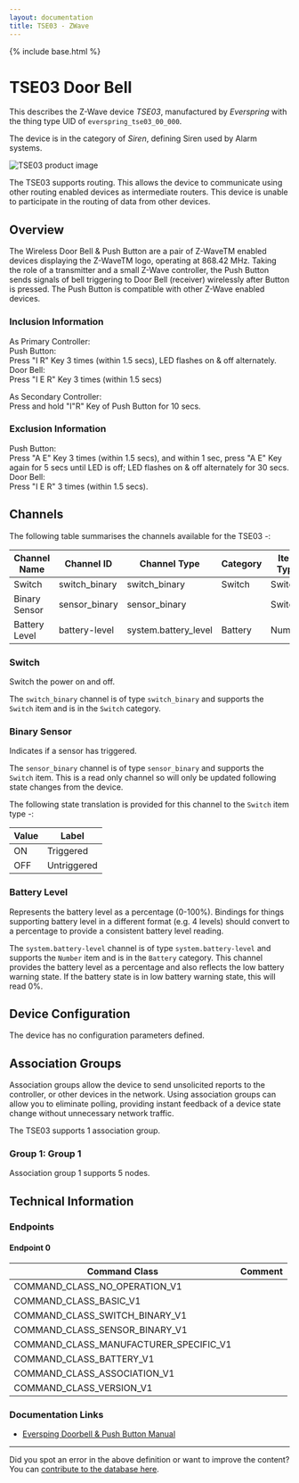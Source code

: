```yaml
---
layout: documentation
title: TSE03 - ZWave
---
```


{% include base.html %}

# TSE03 Door Bell
This describes the Z-Wave device *TSE03*, manufactured by *Everspring* with the thing type UID of ```everspring_tse03_00_000```.

The device is in the category of *Siren*, defining Siren used by Alarm systems.

![TSE03 product image](https://opensmarthouse.org/zwavedatabase/601/image/)


The TSE03 supports routing. This allows the device to communicate using other routing enabled devices as intermediate routers.  This device is unable to participate in the routing of data from other devices.

## Overview

The Wireless Door Bell & Push Button are a pair of Z-WaveTM enabled devices displaying the Z-WaveTM logo, operating at 868.42 MHz. Taking the role of a transmitter and a small Z-Wave controller, the Push Button sends signals of bell triggering to Door Bell (receiver) wirelessly after Button is pressed. The Push Button is compatible with other Z-Wave enabled devices.

### Inclusion Information

As Primary Controller:  
Push Button:  
Press "I R" Key 3 times (within 1.5 secs), LED flashes on & off alternately.  
Door Bell:  
Press "I E R" Key 3 times (within 1.5 secs)

As Secondary Controller:  
Press and hold "I"R" Key of Push Button for 10 secs.

### Exclusion Information

Push Button:  
Press "A E" Key 3 times (within 1.5 secs), and within 1 sec, press "A E" Key again for 5 secs until LED is off; LED flashes on & off alternately for 30 secs.  
Door Bell:  
Press "I E R" 3 times (within 1.5 secs).

## Channels

The following table summarises the channels available for the TSE03 -:

| Channel Name | Channel ID | Channel Type | Category | Item Type |
|--------------|------------|--------------|----------|-----------|
| Switch | switch_binary | switch_binary | Switch | Switch | 
| Binary Sensor | sensor_binary | sensor_binary |  | Switch | 
| Battery Level | battery-level | system.battery_level | Battery | Number |

### Switch
Switch the power on and off.

The ```switch_binary``` channel is of type ```switch_binary``` and supports the ```Switch``` item and is in the ```Switch``` category.

### Binary Sensor
Indicates if a sensor has triggered.

The ```sensor_binary``` channel is of type ```sensor_binary``` and supports the ```Switch``` item. This is a read only channel so will only be updated following state changes from the device.

The following state translation is provided for this channel to the ```Switch``` item type -:

| Value | Label     |
|-------|-----------|
| ON | Triggered |
| OFF | Untriggered |

### Battery Level
Represents the battery level as a percentage (0-100%). Bindings for things supporting battery level in a different format (e.g. 4 levels) should convert to a percentage to provide a consistent battery level reading.

The ```system.battery-level``` channel is of type ```system.battery-level``` and supports the ```Number``` item and is in the ```Battery``` category.
This channel provides the battery level as a percentage and also reflects the low battery warning state. If the battery state is in low battery warning state, this will read 0%.


## Device Configuration

The device has no configuration parameters defined.

## Association Groups

Association groups allow the device to send unsolicited reports to the controller, or other devices in the network. Using association groups can allow you to eliminate polling, providing instant feedback of a device state change without unnecessary network traffic.

The TSE03 supports 1 association group.

### Group 1: Group 1


Association group 1 supports 5 nodes.

## Technical Information

### Endpoints

#### Endpoint 0

| Command Class | Comment |
|---------------|---------|
| COMMAND_CLASS_NO_OPERATION_V1| |
| COMMAND_CLASS_BASIC_V1| |
| COMMAND_CLASS_SWITCH_BINARY_V1| |
| COMMAND_CLASS_SENSOR_BINARY_V1| |
| COMMAND_CLASS_MANUFACTURER_SPECIFIC_V1| |
| COMMAND_CLASS_BATTERY_V1| |
| COMMAND_CLASS_ASSOCIATION_V1| |
| COMMAND_CLASS_VERSION_V1| |

### Documentation Links

* [Eversping Doorbell & Push Button Manual](https://www.opensmarthouse.org/zwavedatabase/601/Everspring-Doorbell.pdf)

---

Did you spot an error in the above definition or want to improve the content?
You can [contribute to the database here](https://www.opensmarthouse.org/zwavedatabase/601).
